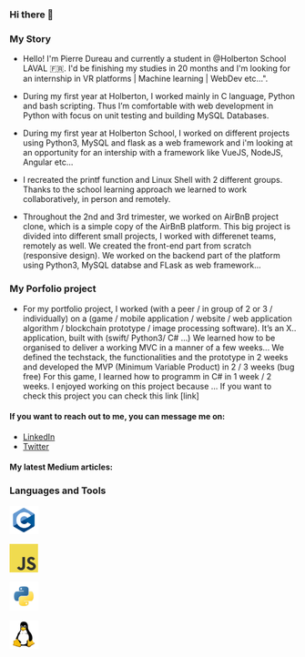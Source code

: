 ### Hi there 👋

### My Story
* Hello! I'm Pierre Dureau and currently a student in @Holberton School LAVAL 🇫🇷. I'd be finishing my studies in 20 months and I'm looking for an internship in VR platforms | Machine learning | WebDev etc…".

* During my first year at Holberton, I worked mainly in C language, Python and bash scripting. Thus I’m comfortable with web development in Python with focus on unit testing and building MySQL Databases.

* During my first year at Holberton School, I worked on different projects using Python3, MySQL and flask as a web framework and i'm looking at an opportunity for an intership with a framework like VueJS, NodeJS, Angular etc...

* I recreated the printf function and Linux Shell with 2 different groups. Thanks to the school learning approach we learned to work collaboratively, in person and remotely.

* Throughout the 2nd and 3rd trimester, we worked on AirBnB project clone, which is a simple copy of the AirBnB platform. This big project is divided into different small projects, I worked with differenet teams, remotely as well. We created the front-end part from scratch (responsive design). We worked on the backend part of the platform using Python3, MySQL databse and FLask as web framework...

### My Porfolio project
* For my portfolio project, I worked (with a peer / in group of 2 or 3 / individually) on a (game / mobile application / website / web application algorithm / blockchain prototype / image processing software).
It’s an X.. application, built with (swift/ Python3/ C# ...)
We learned how to be organised to deliver a working MVC in a manner of a few weeks...
We defined the techstack, the functionalities and the prototype in 2 weeks and developed the MVP (Minimum Variable Product) in 2 / 3 weeks (bug free)
For this game, I learned how to programm in C# in 1 week / 2 weeks.
I enjoyed working on this project because ...
If you want to check this project you can check this link [link]

#### If you want to reach out to me, you can message me on:
  - [LinkedIn](https://www.linkedin.com)
  - [Twitter](https://www.twitter.com)

#### My latest Medium articles:

<!-- MEDIUM-STORY-LIST:START -->
<!-- MEDIUM-STORY-LIST:END -->

### Languages and Tools

<code><img height="50" src="https://raw.githubusercontent.com/github/explore/80688e429a7d4ef2fca1e82350fe8e3517d3494d/topics/c/c.png"></code>

<code><img height="50" src="https://raw.githubusercontent.com/github/explore/80688e429a7d4ef2fca1e82350fe8e3517d3494d/topics/javascript/javascript.png"></code>

<code><img height="50" src="https://raw.githubusercontent.com/github/explore/80688e429a7d4ef2fca1e82350fe8e3517d3494d/topics/python/python.png"></code>

<code><img height="50" src="https://raw.githubusercontent.com/github/explore/80688e429a7d4ef2fca1e82350fe8e3517d3494d/topics/linux/linux.png"></code>


